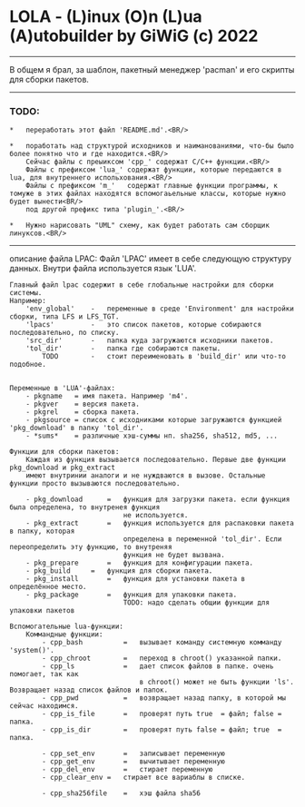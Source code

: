 # LOLA - (L)inux (O)n (L)ua (A)utobuilder by GiWiG (c) 2022
***

В общем я брал, за шаблон, пакетный менеджер 'pacman' и его скрипты для сборки пакетов.<BR/>
***

### TODO:

	*	переработать этот файл 'README.md'.<BR/>

	*	поработать над структурой исходников и наиманованиями, что-бы было более понятно что и где находится.<BR/>
		Сейчас файлы с преыиксом 'cpp_' содержат С/C++ функции.<BR/>
		Файлы с префиксом 'lua_' содержат функции, которые передаются в lua, для внутреннего испольхования.<BR/>
		Файлы с префиксом 'm_'   содержат главные функции программы, к томуже в этих файлах находятся вспомогаьельные классы, которые нужно будет вынести<BR/>
		под другой префикс типа 'plugin_'.<BR/>

	*	Нужно нарисовать "UML" схему, как будет работать сам сборщик линуксов.<BR/>

***
описание файла LPAC:
	Файл 'LPAC' имеет в себе следующую структуру данных. Внутри файла используется язык 'LUA'.
	
	Главный файл lpac содержит в себе глобальные настройки для сборки системы. 
	Например:
		'env_global'	-	переменные в среде 'Environment' для настройки сборки, типа LFS и LFS_TGT.
		'lpacs' 		-	это список пакетов, которые собираются последовательно, по списку.
		'src_dir'		-	папка куда загружаются исходники пакетов.
		'tol_dir'		-	папка где собираются пакеты.
			TODO		-	стоит переименовать в 'build_dir' или что-то подобное.


	Переменные в 'LUA'-файлах:
		- pkgname 	= имя пакета. Например 'm4'.
		- pkgver 	= версия пакета.
		- pkgrel	= сборка пакета.
		- pkgsource	= список с исходниками которые загружаются функцией 'pkg_download' в папку 'tol_dir'.
		- *sums*	= различные хэш-суммы нп. sha256, sha512, md5, ...
		
	Функции для сборки пакетов:
		Каждая из функция вызывается последовательно. Первые две функции pkg_download и pkg_extract
		имеют внутринии аналоги и не нуждваются в вызове. Остальные функции просто вызываются последовательно.
		
		- pkg_download		=	функция для загрузки пакета. если функция была определена, то внутренея функция
								не используется.
		- pkg_extract		=	функция используется для распаковки пакета в папку, которая 
								определена в переменной 'tol_dir'. Если переопределить эту функцию, то внутреняя
								функция не будет вызвана.
		- pkg_prepare		=	функция для конфигурации пакета.
		- pkg_build		=	функция для сборки пакета.
		- pkg_install		= 	функция для установки пакета в определённое место.
		- pkg_package		=	функция для упаковки пакета.
								TODO: надо сделать общии функции для упаковки пакетов
		
	Вспомогательные lua-функции:
		Коммандные функции:
			- cpp_bash			=	вызывает команду системную комманду 'system()'.
			- cpp_chroot		=	переход в chroot() указанной папки.
			- cpp_ls			= 	дает список файлов в папке. очень помогает, так как 
									в chroot() может не быть функции 'ls'. Возвращает назад список файлов и папок. 
			- cpp_pwd			=	возвращает назад папку, в которой мы сейчас находимся.
			- cpp_is_file		=	проверят путь true  = файл; false = папка.
			- cpp_is_dir		=	проверят путь false = файл; true  = папка.

			- cpp_set_env		=	записывает переменную
			- cpp_get_env		=	вычитывает переменную
			- cpp_del_env		=	стирает переменную
			- cpp_clear_env	=	стирает все вариаблы в списке.

			- cpp_sha256file	= 	хэш файла sha56







